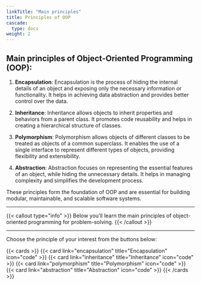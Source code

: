 ```yaml
---
linkTitle: "Main principles"
title: Principles of OOP
cascade:
  type: docs
weight: 2
---
```


## Main principles of Object-Oriented Programming (OOP):

1. **Encapsulation**: Encapsulation is the process of hiding the internal details of an object and exposing only the necessary information or functionality. It helps in achieving data abstraction and provides better control over the data.

2. **Inheritance**: Inheritance allows objects to inherit properties and behaviors from a parent class. It promotes code reusability and helps in creating a hierarchical structure of classes.

3. **Polymorphism**: Polymorphism allows objects of different classes to be treated as objects of a common superclass. It enables the use of a single interface to represent different types of objects, providing flexibility and extensibility.

4. **Abstraction**: Abstraction focuses on representing the essential features of an object, while hiding the unnecessary details. It helps in managing complexity and simplifies the development process.

These principles form the foundation of OOP and are essential for building modular, maintainable, and scalable software systems.

___

{{< callout type="info" >}}
  Below you’ll learn the main principles of object-oriented programming for problem-solving.
{{< /callout >}}

___

Choose the principle of your interest from the buttons below:

{{< cards >}}
  {{< card link="encapsulation" title="Encapsulation" icon="code" >}}
  {{< card link="inheritance" title="Inheritance" icon="code" >}}
  {{< card link="polymorphism" title="Polymorphism" icon="code" >}}
  {{< card link="abstraction" title="Abstraction" icon="code" >}}
{{< /cards >}}